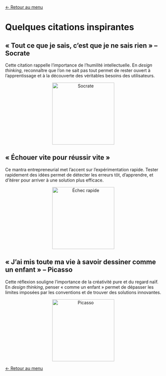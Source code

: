 [← Retour au menu](README.md)

# Quelques citations inspirantes

## « Tout ce que je sais, c’est que je ne sais rien » – Socrate

Cette citation rappelle l’importance de l’humilité intellectuelle. En _design thinking_, reconnaître que l’on ne sait pas tout permet de rester ouvert à l’apprentissage et à la découverte des véritables besoins des utilisateurs.

<center>
<img src="https://www.thoughtco.com/thmb/6PzsBpB0zI5FEd6M6H6DBCkVpTs=/1500x0/filters:no_upscale():max_bytes(150000):strip_icc()/socrates-greece-athens-546975617-589b585e3df78c47586efb7d.jpg" height="200px" alt="Socrate">
</center>

## « Échouer vite pour réussir vite »

Ce mantra entrepreneurial met l’accent sur l’expérimentation rapide. Tester rapidement des idées permet de détecter les erreurs tôt, d’apprendre, et d’itérer pour arriver à une solution plus efficace.

<center>
<img src="https://media2.giphy.com/media/v1.Y2lkPTc5MGI3NjExYzhhNXExY2F0NGllbHVreDR4ZXdoeDFncmR3NGRrOTF6YzFlaXZ2biZlcD12MV9pbnRlcm5hbF9naWZfYnlfaWQmY3Q9Zw/BJryxkpRGruMBG69y8/giphy.webp" height="200px" alt="Échec rapide">
</center>

## « J’ai mis toute ma vie à savoir dessiner comme un enfant » – Picasso

Cette réflexion souligne l’importance de la créativité pure et du regard naïf. En _design thinking_, penser « comme un enfant » permet de dépasser les limites imposées par les conventions et de trouver des solutions innovantes.

<center>
<img src="https://media0.giphy.com/media/v1.Y2lkPTc5MGI3NjExNXRmN2luOHp6anR0eWM4NjdzbG8xenI1cjVtcHJ1bzRtb2ttM3R3aiZlcD12MV9pbnRlcm5hbF9naWZfYnlfaWQmY3Q9Zw/eR2SonKcZNILC/giphy.webp" height="200px" alt="Picasso">
</center>

[← Retour au menu](README.md)
